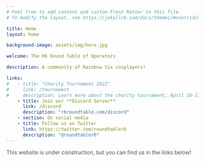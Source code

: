 ```yaml
---
# Feel free to add content and custom Front Matter to this file.
# To modify the layout, see https://jekyllrb.com/docs/themes/#overriding-theme-defaults

title: Home
layout: home

background-image: assets/img/hero.jpg

welcome: The R6 Round Table of Operators

description: A community of Rainbow Six cosplayers!

links:
#   - title: "Charity Tournament 2022"
#     link: /tournament
#     description: Learn more about the charity tournament, April 16-17!
    - title: Join our **Discord Server**
      link: /discord
      description: "r6roundtable.com/discord"
    - section: On social media
    - title: Follow us on Twitter
      link: https://twitter.com/roundtabler6
      description: "@roundtabler6"
---
```


<div style="opacity: 0.75;">This website is under construction, but you can find us in the links below!</div>
